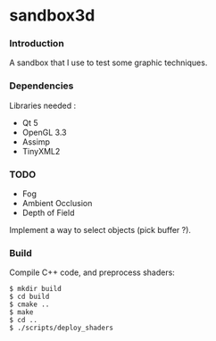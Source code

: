 sandbox3d
=========

### Introduction

A sandbox that I use to test some graphic techniques.

### Dependencies

Libraries needed :
- Qt 5
- OpenGL 3.3
- Assimp
- TinyXML2

### TODO

- Fog
- Ambient Occlusion
- Depth of Field

Implement a way to select objects (pick buffer ?).

### Build

Compile C++ code, and preprocess shaders:
```
$ mkdir build
$ cd build
$ cmake ..
$ make
$ cd ..
$ ./scripts/deploy_shaders
```
